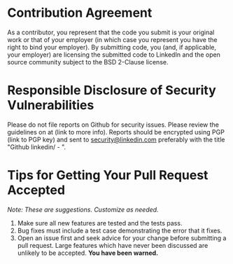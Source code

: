 Contribution Agreement
======================

As a contributor, you represent that the code you submit is your
original work or that of your employer (in which case you represent
you have the right to bind your employer).  By submitting code, you
(and, if applicable, your employer) are licensing the submitted code
to LinkedIn and the open source community subject to the BSD 2-Clause
license.

Responsible Disclosure of Security Vulnerabilities
==================================================

Please do not file reports on Github for security issues.  Please
review the guidelines on at (link to more info).  Reports should be
encrypted using PGP (link to PGP key) and sent to
security@linkedin.com preferably with the title "Github
linkedin/<project> - <short summary>".

Tips for Getting Your Pull Request Accepted
===========================================

*Note: These are suggestions. Customize as needed.*

1. Make sure all new features are tested and the tests pass.
2. Bug fixes must include a test case demonstrating the error that it
   fixes.
3. Open an issue first and seek advice for your change before
   submitting a pull request. Large features which have never been
   discussed are unlikely to be accepted. **You have been warned.**


